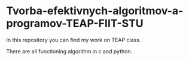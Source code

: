 # Tvorba-efektivnych-algoritmov-a-programov-TEAP-FIIT-STU



In this repository you can find my work on TEAP class.

There are all functioning algorithm in c and python.
